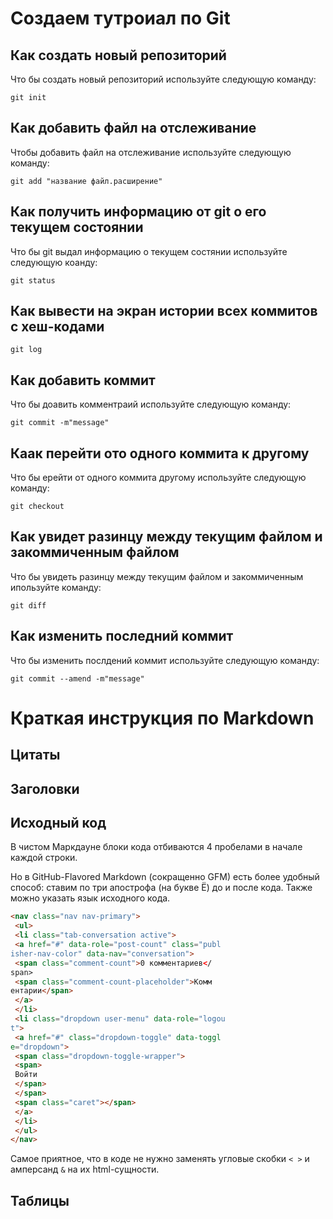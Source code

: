 # Создаем тутроиал по Git

## Как создать новый репозиторий

Что бы создать новый репозиторий используйте следующую команду:
```
git init
```

## Как добавить файл на отслеживание 

Чтобы добавить файл на отслеживание используйте следующую команду:
```
git add "название файл.расширение"
```

## Как получить информацию от git о его текущем состоянии

Что бы git выдал информацию о текущем состянии используйте следующую коанду:
```
git status
```

## Как вывести на экран истории всех коммитов с хеш-кодами
```
git log
```

## Как добавить коммит 

Что бы доавить комментраий используйте следующую команду:
```
git commit -m"message"
```

## Каак перейти ото одного коммита к другому

Что бы ерейти от одного коммита другому используйте следующую команду:
 ```
git checkout
 ```

## Как увидет разинцу между текущим файлом и закоммиченным файлом

Что бы увидеть разинцу между текущим файлом и закоммиченным ипользуйте команду:
```
git diff
```

## Как изменить последний коммит

Что бы изменить послдений коммит используйте следующую команду:
```
git commit --amend -m"message"
```


# Краткая инструкция по Markdown

## Цитаты

## Заголовки

## Исходный код

В чистом Маркдауне блоки кода отбиваются 4 пробелами в
начале каждой строки.

Но в GitHub-Flavored Markdown (сокращенно GFM) есть
более удобный способ: ставим по три апострофа (на букве
Ё) до и после кода. Также можно указать язык исходного
кода.

```html
<nav class="nav nav-primary">
 <ul>
 <li class="tab-conversation active">
 <a href="#" data-role="post-count" class="publ
isher-nav-color" data-nav="conversation">
 <span class="comment-count">0 комментариев</
span>
 <span class="comment-count-placeholder">Комм
ентарии</span>
 </a>
 </li>
 <li class="dropdown user-menu" data-role="logou
t">
 <a href="#" class="dropdown-toggle" data-toggl
e="dropdown">
 <span class="dropdown-toggle-wrapper">
 <span>
 Войти
 </span>
 </span>
 <span class="caret"></span>
 </a>
 </li>
 </ul>
</nav>
```
Самое приятное, что в коде не нужно заменять угловые
скобки `< >` и амперсанд `&` на их html-сущности.

## Таблицы
